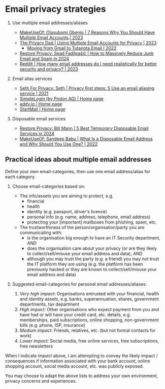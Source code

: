 # Email privacy strategies

1. Use multiple email addresses/aliases

   - [MakeUseOf: Olasubomi Gbenjo | 7 Reasons Why You Should Have Multiple Email Accounts | 2023](https://www.makeuseof.com/reasons-multiple-email-accounts/)
   - [The Privacy Dad | Using Multiple Email Accounts for Privacy | 2023](https://theprivacydad.com/using-multiple-email-accounts-for-privacy/)
     * [Moving from Gmail to Tutanota Email | 2022](https://theprivacydad.com/moving-from-gmail-to-tutanota/)
   - [Restore Privacy: Sead Fadilpašić | How to Massively Reduce Junk Email and Spam in 2024](https://restoreprivacy.com/data-removal/reduce-spam-email-junk-email/)
   - [Reddit | How many email addresses do I need realistically for better security and privacy? | 2023](https://www.reddit.com/r/privacy/comments/11daiga/how_many_email_addresses_do_i_need_realistically/)

1. Email alias services

   - [Seth For Privacy: Seth | Privacy first steps: 5 Use an email aliasing service | 2021](https://sethforprivacy.com/posts/privacy-first-steps/#5-use-an-email-aliasing-service)
   - [SimpleLogin (by Proton AG) | Home page](https://simplelogin.io/)
   - [addy.io | Home page](https://addy.io/)
   - [StartMail | Home page](https://www.startmail.com/)

1. Disposable email services

   - [Restore Privacy: Bill Mann | 5 Best Temporary Disposable Email Services in 2024](https://restoreprivacy.com/email/temporary-disposable/)
   - [MakeUseOf: Sandeep Babu | What Is a Disposable Email Address and Why Should You Use One? | 2022](https://www.makeuseof.com/what-is-disposable-email-address/)


## Practical ideas about multiple email addresses

Define your own email-categories, then use one email address/alias
for each category.

1. Choose email-categories based on:
   - The info/assets you are aiming to protect, e.g.
     * financial
     * health
     * identity (e.g. passport, driver's licence)
     * personal info (e.g. name, address, telephone, email address)
     * protecting your [important] mailboxes from phishing, spam, etc.
   - The trustworthiness of the person/organisation/party you are
     communicating with:
     * is the organisation big enough to have an IT Security department, *AND*
     * does the organisation care about your privacy (or are they likely
       to collect/sell/misuse your email address and data), *AND*
     * although you may trust the party (e.g. a friend) you may not
       trust the IT platform they are using (e.g. the platform has been
       previously hacked or they are known to collect/sell/misuse your
       email address and data)

1. Suggested email-categories for personal email addresses/aliases:
   1. *Very high impact:*
      Organisations entrusted with your financial, health and identity assets,
      e.g. banks, superannuation, shares, government departments, tax
      department
   1. *High impact:*
      Other organisations who expect payment from you and have had or will
      have your credit card, etc. details, e.g. memberships, paid subscriptions,
      online shopping, non-government bills (e.g. phone, ISP, insurance)
   1. *Medium impact:*
      Friends, relatives, etc. (but not formal contacts for work)
   1. *Lower impact:*
      Social media, free online services, free subscriptions, free newsletters

When I indicate *impact* above, I am attempting to convey the likely impact /
consequences if information associated with your bank account, online shopping
account, social media account, etc. was publicly exposed.

You may choose to adapt the above lists to address your own environment, privacy
concerns and experiences.

